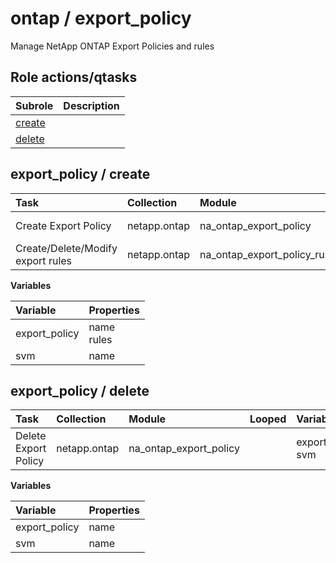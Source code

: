 # ontap / export_policy 
Manage NetApp ONTAP Export Policies and rules  
  






## Role actions/qtasks

| Subrole | Description |
| :------ | :---------- |
| [create](#export_policy--create) |  |
| [delete](#export_policy--delete) |  |



## export_policy / create

| Task | Collection | Module | Looped | Variables |
| :--- | :--------- | :----- | :----- | :-------- |
| Create Export Policy | netapp.ontap | na_ontap_export_policy |  | export_policy, svm |
| Create/Delete/Modify export rules | netapp.ontap | na_ontap_export_policy_rule | x | export_policy, svm |


**Variables**

| Variable | Properties |
| :------- | :--------- |
| export_policy | name<br>rules |
| svm | name |



## export_policy / delete

| Task | Collection | Module | Looped | Variables |
| :--- | :--------- | :----- | :----- | :-------- |
| Delete Export Policy | netapp.ontap | na_ontap_export_policy |  | export_policy, svm |


**Variables**

| Variable | Properties |
| :------- | :--------- |
| export_policy | name |
| svm | name |




